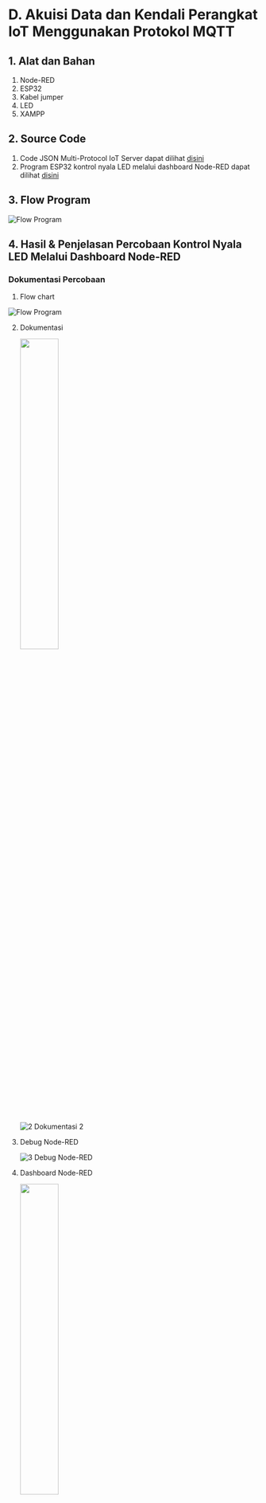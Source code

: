 # D. Akuisi Data dan Kendali Perangkat IoT Menggunakan Protokol MQTT
   
## 1. Alat dan Bahan
1. Node-RED
2. ESP32
3. Kabel jumper
4. LED
5. XAMPP

## 2. Source Code

1. Code JSON Multi-Protocol IoT Server dapat dilihat <a href="https://github.com/deaprasasti/Jobsheet-Embedded/blob/master/Jobsheet%204/B.%20Transmisi%20Data%20Menggunakan%20Protokol%20HTTP/flow%20program%20Multi-Protocol%20IoT.json">disini</a>
2. Program ESP32 kontrol nyala LED melalui dashboard Node-RED dapat dilihat <a href="https://github.com/deaprasasti/Jobsheet-Embedded/blob/master/Jobsheet%204/D.%20Akuisi%20Data%20dan%20Kendali%20Perangkat%20IoT%20Menggunakan%20Protokol%20MQTT/akuisisi/akuisisi.ino">disini</a>

## 3. Flow Program

![Flow Program](https://github.com/ArthZ01/System-Embedded/assets/91934953/8481c937-042b-4cde-918c-9d1004649e05)

## 4. Hasil & Penjelasan Percobaan Kontrol Nyala LED Melalui Dashboard Node-RED
### Dokumentasi Percobaan

1. Flow chart 
   
  ![Flow Program](https://github.com/ArthZ01/System-Embedded/assets/91934953/8481c937-042b-4cde-918c-9d1004649e05)

2. Dokumentasi
   
   <img src="https://github.com/deaprasasti/Jobsheet-Embedded/assets/153251202/c75e2902-0155-4ad6-b519-40f007e1ec9e" width=40% height=40%>   
     
   ![2  Dokumentasi 2](https://github.com/deaprasasti/Jobsheet-Embedded/assets/153251202/0e1f35d6-fef7-429d-8169-558591cfa855)


3. Debug Node-RED
   
   ![3  Debug Node-RED](https://github.com/deaprasasti/Jobsheet-Embedded/assets/153251202/6de5bdaf-5eb8-41ce-9c89-696c6dc054ca)


   
4. Dashboard Node-RED

   <img src="https://github.com/ArthZ01/System-Embedded/assets/91934953/c179e801-3906-4354-bca0-46056192e4b9" width=40% height=40%>
   
### Kode
<img src="https://github.com/ArthZ01/System-Embedded/assets/91934953/ac83a5a1-23e9-4a73-91e6-92d48ff74e64" height=1000rem>

### Pembahasan
1. Bagian Awal:
   * Memasukkan library yang diperlukan:
     * `WiFi.h` untuk mengakses fungsi Wi-Fi.
     * `Adafruit_MQTT.h` dan `Adafruit_MQTT_Client.h` untuk komunikasi MQTT dengan server Adafruit IO.
   * Deklarasi variabel:
     *`WLAN_SSID`, `WLAN_PASS`, `AIO_SERVER`, `AIO_SERVERPORT`, `AIO_USERNAME`, dan `AIO_KEY` untuk konfigurasi koneksi Wi-Fi dan MQTT.
     * `output` untuk menyimpan pin output yang akan dikendalikan.
     * `client` untuk membuat koneksi TCP/IP ke server MQTT.
     * `mqtt` untuk komunikasi MQTT.
     * `led` untuk berlangganan topic "led" pada server MQTT.

2. Fungsi `setup()`:
   * Menginisialisasi Serial Monitor untuk menampilkan pesan.
   * Mengatur pin 2 sebagai output.
   * Menghubungkan board Arduino ke jaringan Wi-Fi.
   * Menampilkan informasi IP Address yang didapatkan oleh board Arduino.
   * Berlangganan topic "led" pada server MQTT.
     
3. Fungsi `loop()`:
   * Mencoba menghubungkan board Arduino ke server MQTT jika belum terhubung.
   * Membaca pesan yang diterima dari topic yang dilanggan setiap 5 detik.
   * Jika pesan diterima dari topic "led":
     * Menampilkan nilai pesan yang diterima.
     * Jika nilai pesan adalah "1", menyalakan LED pada pin 2.
     * Jika nilai pesan bukan "1", mematikan LED pada pin 2.

4. Fungsi `MQTT_connect()`:
   * Mencoba menghubungkan board Arduino ke server MQTT.
   * Jika gagal, mencoba kembali hingga maksimal 3 kali dengan jeda 5 detik.
   * Jika gagal terhubung setelah 3 kali, menghentikan program.
     
Catatan:
   * Kode ini menggunakan protokol MQTT untuk mengendalikan perangkat IoT (dalam hal ini, menyalakan dan mematikan LED) dari jarak jauh melalui server Adafruit IO.
   * Server MQTT yang digunakan adalah `io.adafruit.com`.
   * Kode ini dapat dimodifikasi untuk mengendalikan berbagai macam perangkat IoT lainnya.

